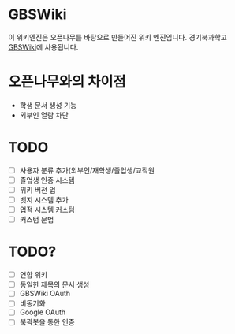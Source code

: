 # GBSWiki
이 위키엔진은 오픈나무를 바탕으로 만들어진 위키 엔진입니다. 경기북과학고 [GBSWiki](https://gbs.wiki)에 사용됩니다.

# 오픈나무와의 차이점
* 학생 문서 생성 기능
* 외부인 열람 차단


# TODO
- [ ] 사용자 분류 추가(외부인/재학생/졸업생/교직원
- [ ] 졸업생 인증 시스템
- [ ] 위키 버전 업
- [ ] 뱃지 시스템 추가
- [ ] 업적 시스템 커스텀
- [ ] 커스텀 문법

# TODO?
- [ ] 연합 위키
- [ ] 동일한 제목의 문서 생성
- [ ] GBSWiki OAuth
- [ ] 비동기화
- [ ] Google OAuth
- [ ] 북곽봇을 통한 인증
